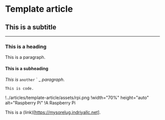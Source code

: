 # Template article
## This is a subtitle
---

### This is a heading

This is a paragraph.

#### This is a subheading

_This_ *is* `another` \` \_ _paragraph_.

```
This is code.
```

!../articles/template-article/assets/rpi.png
!width="70%" height="auto" alt="Raspberry Pi"
!A Raspberry Pi

This is a (link)[https://mysorelug.indriyallc.net].
